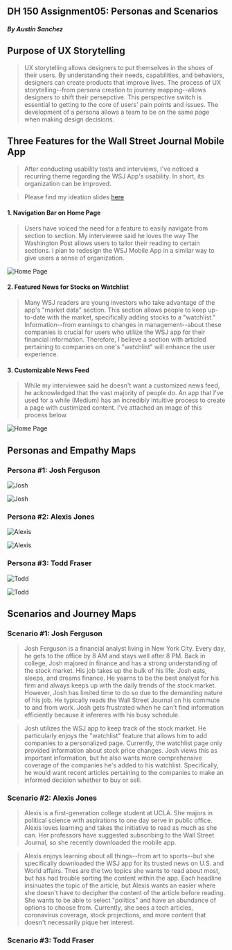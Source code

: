 ## DH 150 Assignment05: Personas and Scenarios
##### By Austin Sanchez


## Purpose of UX Storytelling
>UX storytelling allows designers to put themselves in the shoes of their users. By understanding their needs, capabilities, and behaviors, designers can create products that improve lives. The process of UX storytelling--from persona creation to journey mapping--allows designers to shift their persepctive. This perspective switch is essential to getting to the core of users' pain points and issues. The development of a persona allows a team to be on the same page when making design decisions. 

## Three Features for the Wall Street Journal Mobile App
>After conducting usability tests and interviews, I've noticed a recurring theme regarding the WSJ App's usability. In short, its organization can be improved.


> Please find my ideation slides [here](https://docs.google.com/presentation/d/1dFsvIP0qrxiW7XuADPgYm0qnQaayqAdo_XLH_NnLqvQ/edit?usp=sharing)

#### 1. Navigation Bar on Home Page
>Users have voiced the need for a feature to easily navigate from section to section. My interviewee said he loves the way The Washington Post allows users to tailor their reading to certain sections. I plan to redesign the WSJ Mobile App in a similar way to give users a sense of organization. 

![Home Page](/IMG_4664.PNG)

#### 2. Featured News for Stocks on Watchlist
>Many WSJ readers are young investors who take advantage of the app's "market data" section. This section allows people to keep up-to-date with the market, specifically adding stocks to a "watchlist." Information--from earnings to changes in management--about these companies is crucial for users who utilize the WSJ app for their financial information. Therefore, I believe a section with articled pertaining to companies on one's "watchlist" will enhance the user experience.


#### 3. Customizable News Feed
>While my interviewee said he doesn't want a customized news feed, he acknowledged that the vast majority of people do. An app that I've used for a while (Medium) has an incredibly intuitive process to create a page with custimized content. I've attached an image of this process below.

![Home Page](/IMG_4665.PNG)





## Personas and Empathy Maps

### Persona #1: Josh Ferguson
![Josh](/IMG1.png)


![Josh](/IMG2.png)

### Persona #2: Alexis Jones
![Alexis](/IMG3.png)


![Alexis](/IMG4.png)

### Persona #3: Todd Fraser
![Todd](/IMG5.png)


![Todd](/IMG6.png)


## Scenarios and Journey Maps

### Scenario #1: Josh Ferguson
>Josh Ferguson is a financial analyst living in New York City. Every day, he gets to the office by 8 AM and stays well after 8 PM. Back in college, Josh majored in finance and has a strong understanding of the stock market. His job takes up the bulk of his life: Josh eats, sleeps, and dreams finance. He yearns to be the best analyst for his firm and always keeps up with the daily trends of the stock market. However, Josh has limited time to do so due to the demanding nature of his job. He typically reads the Wall Street Journal on his commute to and from work. Josh gets frustrated when he can't find information efficiently because it infereres with his busy schedule.


> Josh utilizes the WSJ app to keep track of the stock market. He particularly enjoys the "watchlist" feature that allows him to add companies to a personalized page. Currently, the watchlist page only provided information about stock price changes. Josh views this as important information, but he also wants more comprehensive coverage of the companies he's added to his watchlist. Specifically, he would want recent articles pertaining to the companies to make an informed decision whether to buy or sell. 

### Scenario #2: Alexis Jones
>Alexis is a first-generation college student at UCLA. She majors in political science with aspirations to one day serve in public office. Alexis loves learning and takes the initiative to read as much as she can. Her professors have suggested subscribing to the Wall Street Journal, so she recently downloaded the mobile app.


>Alexis enjoys learning about all things--from art to sports--but she specifically downloaded the WSJ app for its trusted news on U.S. and World affairs. Thes are the two topics she wants to read about most, but has had trouble sorting the content within the app. Each headline insinuates the topic of the article, but Alexis wants an easier where she doesn't have to decipher the content of the article before reading. She wants to be able to select "politics" and have an abundance of options to choose from. Currently, she sees a tech articles, coronavirus coverage, stock projections, and more content that doesn't necessarily pique her interest.

### Scenario #3: Todd Fraser

